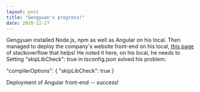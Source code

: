 ```yaml
---
layout: post
title: "Gengyuan's progress!"
date: 2020-12-27
---
```


Gengyuan installed Node.js, npm as well as Angular on his local. Then managed to deploy the company's website front-end on his local, [this page](https://stackoverflow.com/questions/60092642/ts1086-an-accessor-cannot-be-declared-in-ambient-context) of stackoverflow that helps! He noted it here, on his local, he needs to Setting "skipLibCheck": true in tsconfig.json solved his problem:

"compilerOptions": {
    "skipLibCheck": true
}

Deployment of Angular front-end -- success!